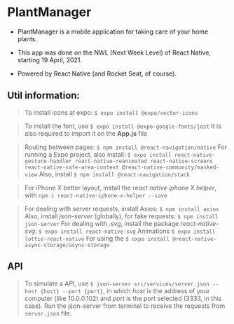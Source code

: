 # PlantManager

- PlantManager is a mobile application for taking care of your home plants.

- This app was done on the NWL (Next Week Level) of React Native, starting 19 April, 2021.

- Powered by React Native (and Rocket Seat, of course).

## Util information:
> To install icons at expo: `$ expo install @expo/vector-icons`

> To install the font, use `$ expo install @expo-google-fonts/jost`
  It is also required to import it on the **App.js** file

> Routing between pages: `$ npm install @react-navigation/native`
  For running a Expo project, also install: `$ expo install react-native-gesture-handler react-native-reanimated react-native-screens react-native-safe-area-context @react-native-community/masked-view`
  Also, install `$ npm install @react-navigation/stack`

> For iPhone X better layout, install the *react native iphone X helper*, with `npm i react-native-iphone-x-helper --save`

> For dealing with server requests, install Axios: `$ npm install axios` 
  Also, install *json-server* (globally), for fake requests: `$ npm install json-server`
> For dealing with *.svg*, install the package *react-native-svg*: `$ expo install react-native-svg`
> Animations `$ expo install lottie-react-native`
> For using the `$ expo install @react-native-async-storage/async-storage`

## API

> To simulate a API, use `$ json-server src/services/server.json --host {host} --port {port}`, in which *host* is the address of your computer (like 10.0.0.102) and *port* is the port selected (3333, in this case).
Run the json-server from terminal to receive the requests from `server.json` file.


